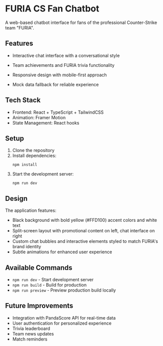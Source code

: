 # FURIA CS Fan Chatbot

A web-based chatbot interface for fans of the professional Counter-Strike team "FURIA".

## Features

- Interactive chat interface with a conversational style

- Team achievements and FURIA trivia functionality
- Responsive design with mobile-first approach
- Mock data fallback for reliable experience

## Tech Stack

- Frontend: React + TypeScript + TailwindCSS
- Animation: Framer Motion
- State Management: React hooks

## Setup

1. Clone the repository
2. Install dependencies:
   ```
   npm install
   ```
3. Start the development server:
   ```
   npm run dev
   ```

## Design

The application features:

- Black background with bold yellow (#FFD100) accent colors and white text
- Split-screen layout with promotional content on left, chat interface on right
- Custom chat bubbles and interactive elements styled to match FURIA's brand identity
- Subtle animations for enhanced user experience

## Available Commands

- `npm run dev` - Start development server
- `npm run build` - Build for production
- `npm run preview` - Preview production build locally

## Future Improvements

- Integration with PandaScore API for real-time data
- User authentication for personalized experience
- Trivia leaderboard
- Team news updates
- Match reminders
